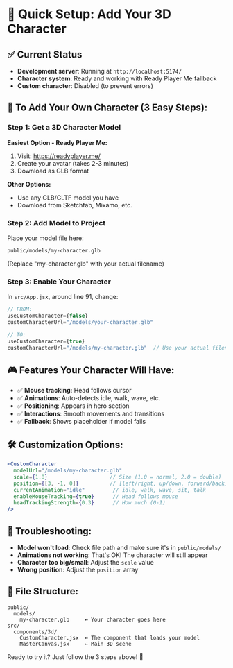 # 🎯 Quick Setup: Add Your 3D Character

## ✅ Current Status
- **Development server**: Running at `http://localhost:5174/`
- **Character system**: Ready and working with Ready Player Me fallback
- **Custom character**: Disabled (to prevent errors)

## 🚀 To Add Your Own Character (3 Easy Steps):

### Step 1: Get a 3D Character Model
**Easiest Option - Ready Player Me:**
1. Visit: https://readyplayer.me/
2. Create your avatar (takes 2-3 minutes)
3. Download as GLB format

**Other Options:**
- Use any GLB/GLTF model you have
- Download from Sketchfab, Mixamo, etc.

### Step 2: Add Model to Project
Place your model file here:
```
public/models/my-character.glb
```
(Replace "my-character.glb" with your actual filename)

### Step 3: Enable Your Character
In `src/App.jsx`, around line 91, change:
```jsx
// FROM:
useCustomCharacter={false}
customCharacterUrl="/models/your-character.glb"

// TO:
useCustomCharacter={true}
customCharacterUrl="/models/my-character.glb"  // Use your actual filename
```

## 🎮 Features Your Character Will Have:
- ✅ **Mouse tracking**: Head follows cursor
- ✅ **Animations**: Auto-detects idle, walk, wave, etc.
- ✅ **Positioning**: Appears in hero section
- ✅ **Interactions**: Smooth movements and transitions
- ✅ **Fallback**: Shows placeholder if model fails

## 🛠️ Customization Options:
```jsx
<CustomCharacter
  modelUrl="/models/my-character.glb"
  scale={1.8}                    // Size (1.0 = normal, 2.0 = double)
  position={[3, -1, 0]}          // [left/right, up/down, forward/back]
  currentAnimation="idle"         // idle, walk, wave, sit, talk
  enableMouseTracking={true}      // Head follows mouse
  headTrackingStrength={0.3}      // How much (0-1)
/>
```

## 🐛 Troubleshooting:
- **Model won't load**: Check file path and make sure it's in `public/models/`
- **Animations not working**: That's OK! The character will still appear
- **Character too big/small**: Adjust the `scale` value
- **Wrong position**: Adjust the `position` array

## 📁 File Structure:
```
public/
  models/
    my-character.glb     ← Your character goes here
src/
  components/3d/
    CustomCharacter.jsx  ← The component that loads your model
    MasterCanvas.jsx     ← Main 3D scene
```

Ready to try it? Just follow the 3 steps above! 🎉